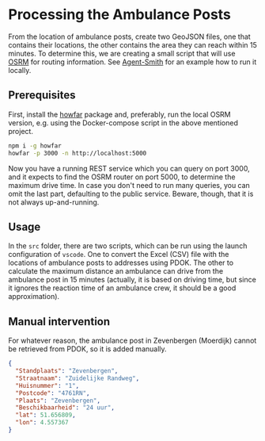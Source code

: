 # Processing the Ambulance Posts

From the location of ambulance posts, create two GeoJSON files, one that contains their locations, the other contains
the area they can reach within 15 minutes. To determine this, we are creating a small script that will use
[OSRM](https://project-osrm.org) for routing information. See [Agent-Smith](https://github.com/erikvullings/agent-smith)
for an example how to run it locally.

## Prerequisites

First, install the [howfar](https://www.npmjs.com/package/howfar) package and, preferably, run the local OSRM version, e.g. using the Docker-compose script in the above mentioned project.

```bash
npm i -g howfar
howfar -p 3000 -n http://localhost:5000
```

Now you have a running REST service which you can query on port 3000, and it expects to find the OSRM router on port 5000, to determine the maximum drive time. In case you don't need to run many queries, you can omit the last part, defaulting to the public service. Beware, though, that it is not always up-and-running.

## Usage

In the `src` folder, there are two scripts, which can be run using the launch configuration of `vscode`. One to convert the Excel (CSV) file with the locations of ambulance posts to addresses using PDOK. The other to calculate the maximum distance an ambulance can drive from the ambulance post in 15 minutes (actually, it is based on driving time, but since it ignores the reaction time of an ambulance crew, it should be a good approximation).

## Manual intervention

For whatever reason, the ambulance post in Zevenbergen (Moerdijk) cannot be retrieved from PDOK, so it is added manually.

```json
{
  "Standplaats": "Zevenbergen",
  "Straatnaam": "Zuidelijke Randweg",
  "Huisnummer": "1",
  "Postcode": "4761RN",
  "Plaats": "Zevenbergen",
  "Beschikbaarheid": "24 uur",
  "lat": 51.656809,
  "lon": 4.557367
}
```
